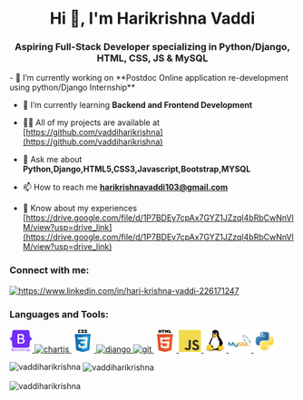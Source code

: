 <h1 align="center">Hi 👋, I'm Harikrishna Vaddi</h1>
<h3 align="center">Aspiring Full-Stack Developer specializing in Python/Django, HTML, CSS, JS & MySQL</h3>
<img src="https://img.freepik.com/free-photo/person-playing-3d-video-games-device_23-2151005751.jpg?semt=ais_items_boosted&w=740" width="450" align="right" alt="">
- 🔭 I’m currently working on **Postdoc Online application re-development using python/Django Internship**

- 🌱 I’m currently learning **Backend and Frontend Development**

- 👨‍💻 All of my projects are available at [https://github.com/vaddiharikrishna](https://github.com/vaddiharikrishna)

- 💬 Ask me about **Python,Django,HTML5,CSS3,Javascript,Bootstrap,MYSQL**

- 📫 How to reach me **harikrishnavaddi103@gmail.com**

- 📄 Know about my experiences [https://drive.google.com/file/d/1P7BDEy7cpAx7GYZ1JZzqI4bRbCwNnVlM/view?usp=drive_link](https://drive.google.com/file/d/1P7BDEy7cpAx7GYZ1JZzqI4bRbCwNnVlM/view?usp=drive_link)

<h3 align="left">Connect with me:</h3>
<p align="left">
<a href="https://linkedin.com/in/https://www.linkedin.com/in/hari-krishna-vaddi-226171247" target="blank"><img align="center" src="https://raw.githubusercontent.com/rahuldkjain/github-profile-readme-generator/master/src/images/icons/Social/linked-in-alt.svg" alt="https://www.linkedin.com/in/hari-krishna-vaddi-226171247" height="30" width="40" /></a>
</p>

<h3 align="left">Languages and Tools:</h3>
<p align="left"> <a href="https://getbootstrap.com" target="_blank" rel="noreferrer"> <img src="https://raw.githubusercontent.com/devicons/devicon/master/icons/bootstrap/bootstrap-plain-wordmark.svg" alt="bootstrap" width="40" height="40"/> </a> <a href="https://www.chartjs.org" target="_blank" rel="noreferrer"> <img src="https://www.chartjs.org/media/logo-title.svg" alt="chartjs" width="40" height="40"/> </a> <a href="https://www.w3schools.com/css/" target="_blank" rel="noreferrer"> <img src="https://raw.githubusercontent.com/devicons/devicon/master/icons/css3/css3-original-wordmark.svg" alt="css3" width="40" height="40"/> </a> <a href="https://www.djangoproject.com/" target="_blank" rel="noreferrer"> <img src="https://cdn.worldvectorlogo.com/logos/django.svg" alt="django" width="40" height="40"/> </a> <a href="https://git-scm.com/" target="_blank" rel="noreferrer"> <img src="https://www.vectorlogo.zone/logos/git-scm/git-scm-icon.svg" alt="git" width="40" height="40"/> </a> <a href="https://www.w3.org/html/" target="_blank" rel="noreferrer"> <img src="https://raw.githubusercontent.com/devicons/devicon/master/icons/html5/html5-original-wordmark.svg" alt="html5" width="40" height="40"/> </a> <a href="https://developer.mozilla.org/en-US/docs/Web/JavaScript" target="_blank" rel="noreferrer"> <img src="https://raw.githubusercontent.com/devicons/devicon/master/icons/javascript/javascript-original.svg" alt="javascript" width="40" height="40"/> </a> <a href="https://www.linux.org/" target="_blank" rel="noreferrer"> <img src="https://raw.githubusercontent.com/devicons/devicon/master/icons/linux/linux-original.svg" alt="linux" width="40" height="40"/> </a> <a href="https://www.mysql.com/" target="_blank" rel="noreferrer"> <img src="https://raw.githubusercontent.com/devicons/devicon/master/icons/mysql/mysql-original-wordmark.svg" alt="mysql" width="40" height="40"/> </a> <a href="https://www.python.org" target="_blank" rel="noreferrer"> <img src="https://raw.githubusercontent.com/devicons/devicon/master/icons/python/python-original.svg" alt="python" width="40" height="40"/> </a> </p>

<p><img align="left" src="https://github-readme-stats.vercel.app/api/top-langs?username=vaddiharikrishna&show_icons=true&locale=en&layout=compact" alt="vaddiharikrishna" /></p>

<p>&nbsp;<img align="center" src="https://github-readme-stats.vercel.app/api?username=vaddiharikrishna&show_icons=true&locale=en" alt="vaddiharikrishna" /></p>

<p><img align="center" src="https://github-readme-streak-stats.herokuapp.com/?user=vaddiharikrishna&" alt="vaddiharikrishna" /></p>
